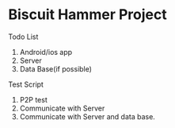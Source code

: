 # Biscuit Hammer Project


Todo List

1. Android/ios app
2. Server 
3. Data Base(if possible)


Test Script

1. P2P test
2. Communicate with Server
3. Communicate with Server and data base.